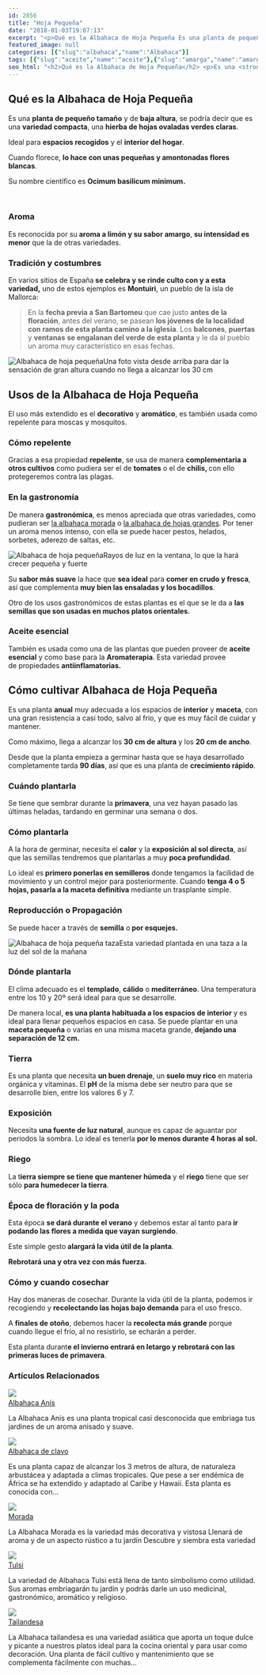 ```yaml
---
id: 2856
title: "Hoja Pequeña"
date: "2018-01-03T19:07:13"
excerpt: "<p>Qué es la Albahaca de Hoja Pequeña Es una planta de pequeño tamaño y de baja altura, se podría decir que es una variedad compacta, una hierba de hojas ovaladas verdes claras. Ideal para espacios recogidos y el interior del hogar. Cuando florece, lo hace con unas pequeñas y amontonadas flores blancas. Su nombre científico&hellip; <a class=\"more-link\" href=\"https://plantasyflores.online/albahaca/tulsi/\">Seguir leyendo <span class=\"screen-reader-text\">Tulsi</span> <span class=\"meta-nav\" aria-hidden=\"true\">&rarr;</span></a></p>\n"
featured_image: null
categories: [{"slug":"albahaca","name":"Albahaca"}]
tags: [{"slug":"aceite","name":"aceite"},{"slug":"amarga","name":"amarga"},{"slug":"antiinflamatoria","name":"antiinflamatoria"},{"slug":"anual","name":"anual"},{"slug":"aromatica","name":"aromatica"},{"slug":"autoctona-espana","name":"autoctona-españa"},{"slug":"baja","name":"baja"},{"slug":"calido","name":"calido"},{"slug":"comestible","name":"comestible"},{"slug":"condimento","name":"condimento"},{"slug":"crecimiento-rapido","name":"crecimiento-rapido"},{"slug":"debil-frio","name":"debil-frío"},{"slug":"esqueje","name":"esqueje"},{"slug":"florece-verano","name":"florece-verano"},{"slug":"herbacea","name":"herbácea"},{"slug":"hierba","name":"hierba"},{"slug":"interior","name":"interior"},{"slug":"maceta","name":"maceta"},{"slug":"media-luz","name":"media-luz"},{"slug":"mediterraneo","name":"mediterraneo"},{"slug":"pequena","name":"pequeña"},{"slug":"ph5-6","name":"ph5-6"},{"slug":"plantacion-primavera","name":"plantacion-primavera"},{"slug":"repelente","name":"repelente"},{"slug":"riego-escaso","name":"riego-escaso"},{"slug":"semilla","name":"semilla"},{"slug":"siempre-temporada","name":"siempre-temporada"},{"slug":"silvestre","name":"silvestre"},{"slug":"te","name":"te"},{"slug":"transplante","name":"transplante"}]
seo_html: "<h2>Qué es la Albahaca de Hoja Pequeña</h2> <p>Es una <strong>planta de pequeño tamaño</strong> y de <strong>baja altura</strong>, se podría decir que es una <strong>variedad compacta</strong>, una <strong>hierba de hojas ovaladas verdes claras</strong>.</p> <p>Ideal para <strong>espacios recogidos</strong> y el <strong>interior del hogar</strong>.</p> <p>Cuando florece, <strong>lo hace con unas pequeñas y amontonadas flores blancas</strong>.</p> <p>Su nombre científico es <strong>Ocimum basilicum minimum.</strong></p> <p><br /> </p> <h3>Aroma</h3> <p>Es reconocida por su<strong> aroma a limón y su sabor amargo</strong>, <strong>su intensidad es menor</strong> que la de otras variedades.</p> <h3>Tradición y costumbres</h3> <p>En varios sitios de España<strong> se celebra y se rinde culto con y a esta variedad,</strong> uno de estos ejemplos es <strong>Montuiri</strong>, un pueblo de la isla de Mallorca:</p> <blockquote><p>En la <strong>fecha previa a San Bartomeu</strong> que cae justo <strong>antes de la floración</strong>, antes del verano, se pasean <strong>los jóvenes de la localidad con ramos de esta planta camino a la iglesia</strong>. Los <strong>balcones</strong>, <strong>puertas</strong> y <strong>ventanas</strong> <strong>se engalanan del verde de esta planta</strong> y le da al pueblo un aroma muy característico en esas fechas.</p></blockquote> <img src=\"https://plantasyflores.online/wp-content/uploads/2018/01/healthy-1284252_1920-325x217.jpg\" alt=\"Albahaca de hoja pequeña\" />Una foto vista desde arriba para dar la sensación de gran altura cuando no llega a alcanzar los 30 cm <h2>Usos de la Albahaca de Hoja Pequeña</h2> <p>El uso más extendido es el <strong>decorativo</strong> y <strong>aromático</strong>, es también usada como repelente para moscas y mosquitos.</p> <h3>Cómo repelente</h3> <p>Gracias a esa propiedad <strong>repelente</strong>, se usa de manera <strong>complementaria a otros cultivos</strong> como pudiera ser el de <strong>tomates</strong> o el de <strong>chilis, </strong>con ello protegeremos contra las plagas.</p> <h3>En la gastronomía</h3> <p>De manera <strong>gastronómica</strong>, es menos apreciada que otras variedades, como pudieran ser <a href=\"/albahaca/morada/\">la albahaca morada</a> o <a href=\"/albahaca/\">la albahaca de hojas grandes</a>. Por tener un aroma menos intenso, con ella se puede hacer pestos, helados, sorbetes, aderezo de saltas, etc.</p> <img src=\"https://plantasyflores.online/wp-content/uploads/2018/01/basil-1283649_1920-218x325.jpg\" alt=\"Albahaca de hoja pequeña\" />Rayos de luz en la ventana, lo que la hará crecer pequeña y fuerte <p>Su <strong>sabor más suave</strong> la hace que <strong>sea ideal</strong> para <strong>comer en crudo y fresca</strong>, así que complementa <strong>muy bien las ensaladas y los bocadillos</strong>.</p> <p>Otro de los usos gastronómicos de estas plantas es el que se le da a <strong>las semillas que son usadas en muchos platos orientales.</strong></p> <h3>Aceite esencial</h3> <p>También es usada como una de las plantas que pueden proveer de <strong>aceite esencial</strong> y como base para la <strong>Aromaterapia</strong>. Esta variedad provee de propiedades <strong>antiinflamatorias.</strong></p> <h2>Cómo cultivar Albahaca de Hoja Pequeña</h2> <p>Es una planta <strong>anual</strong> muy adecuada a los espacios de <strong>interior</strong> y <strong>maceta</strong>, con una gran resistencia a casi todo, salvo al frío, y que es muy fácil de cuidar y mantener.</p> <p>Como máximo, llega a alcanzar los <strong>30 cm de altura</strong> y los <strong>20 cm de ancho</strong>.</p> <p>Desde que la planta empieza a germinar hasta que se haya desarrollado completamente tarda <strong>90 días</strong>, así que es una planta de <strong>crecimiento rápido</strong>.</p> <h3>Cuándo plantarla</h3> <p>Se tiene que sembrar durante la <strong>primavera</strong>, una vez hayan pasado las últimas heladas, tardando en germinar una semana o dos.</p> <h3>Cómo plantarla</h3> <p>A la hora de germinar, necesita el <strong>calor</strong> y la <strong>exposición al sol directa</strong>, así que las semillas tendremos que plantarlas a muy <strong>poca profundidad</strong>.</p> <p>Lo ideal es<strong> primero ponerlas en semilleros</strong> donde tengamos la facilidad de movimiento y un control mejor para posteriormente. Cuando <strong>tenga 4 o 5 hojas, pasarla a la maceta definitiva</strong> mediante un trasplante simple.</p> <h3>Reproducción o Propagación</h3> <p>Se puede hacer a través de <strong>semilla</strong> o<strong> por esquejes.</strong></p> <img src=\"https://plantasyflores.online/wp-content/uploads/2018/01/basil-791781_1920-325x217.jpg\" alt=\"Albahaca de hoja pequeña taza\" />Esta variedad plantada en una taza a la luz del sol de la mañana <h3>Dónde plantarla</h3> <p>El clima adecuado es el <strong>templado</strong>, <strong>cálido</strong> o <strong>mediterráneo</strong>. Una temperatura entre los 10 y 20º será ideal para que se desarrolle.</p> <p>De manera local, <strong>es una planta habituada a los espacios de interior</strong> y es ideal para llenar pequeños espacios en casa. Se puede plantar en una <strong>maceta pequeña</strong> o varias en una misma maceta grande,<strong> dejando una separación de 12 cm.</strong></p> <h3>Tierra</h3> <p>Es una planta que necesita <strong>un buen drenaje</strong>, un<strong> suelo muy rico</strong> en materia orgánica y vitaminas. El <strong>pH</strong> de la misma debe ser neutro para que se desarrolle bien, entre los valores 6 y 7.</p> <h3>Exposición</h3> <p>Necesita <strong>una fuente de luz natural</strong>, aunque es capaz de aguantar por periodos la sombra. Lo ideal es tenerla <strong>por lo menos durante 4 horas al sol.</strong></p> <h3>Riego</h3> <p>La t<strong>ierra siempre se tiene que mantener húmeda</strong> y el <strong>riego</strong> tiene que ser sólo <strong>para humedecer la tierra</strong>.</p> <h3>Época de floración y la poda</h3> <p>Esta época <strong>se dará durante el verano</strong> y debemos estar al tanto para<strong> ir podando las flores a medida que vayan surgiendo</strong>.</p> <p>Este simple gesto<strong> alargará la vida útil de la planta</strong>.</p> <p><strong>Rebrotará una y otra vez con más fuerza.</strong></p> <h3>Cómo y cuando cosechar</h3> <p>Hay dos maneras de cosechar. Durante la vida útil de la planta, podemos ir recogiendo y <strong>recolectando las hojas bajo demanda</strong> para el uso fresco.</p> <p>A <strong>finales de otoño</strong>, debemos hacer la <strong>recolecta más grande</strong> porque cuando llegue el frío, al no resistirlo, se echarán a perder.</p> <p>Esta planta durant<strong>e el invierno entrará en letargo y rebrotará con las primeras luces de primavera</strong>.</p> <h3> Artículos Relacionados<br /> </h3> <img src=\"https://plantasyflores.online/wp-content/uploads/2019/02/Thai_basil_with_flowers-1.jpg\" /> <a href=\"/albahaca/anis/\"><br /> Albahaca Anís<br /> </a> <p>La Albahaca Anís es una planta tropical casi desconocida que embriaga tus jardines de un aroma anisado y suave.</p> <img src=\"https://plantasyflores.online/wp-content/uploads/2019/01/Manjericao_Ocimum_gratissimum-Resized.jpeg\" /> <a href=\"/albahaca/albahaca-de-clavo/\"><br /> Albahaca de clavo<br /> </a> <p>Es una planta capaz de alcanzar los 3 metros de altura, de naturaleza arbustácea y adaptada a climas tropicales. Que pese a ser endémica de África se ha extendido y adaptado al Caribe y Hawaii. Esta planta es conocida con...</p> <img src=\"https://plantasyflores.online/wp-content/uploads/2018/01/red-basil-2759335_1920.jpg\" /> <a href=\"/albahaca/morada/\"><br /> Morada<br /> </a> <p>La Albahaca Morada es la variedad más decorativa y vistosa Llenará de aroma y de un aspecto rústico a tu jardín Descubre y siembra esta variedad</p> <img src=\"https://plantasyflores.online/wp-content/uploads/2018/01/tulsi-1539181_1280.jpg\" /> <a href=\"/albahaca/tulsi/\"><br /> Tulsi<br /> </a> <p>La variedad de Albahaca Tulsi está llena de tanto simbolismo como utilidad. Sus aromas embriagarán tu jardín y podrás darle un uso medicinal, gastronómico, aromático y religioso.</p> <img src=\"https://plantasyflores.online/wp-content/uploads/2017/12/food-2880597_1920.jpg\" /> <a href=\"/albahaca/tailandesa/\"><br /> Tailandesa<br /> </a> <p>La Albahaca tailandesa es una variedad asiática que aporta un toque dulce y picante a nuestros platos ideal para la cocina oriental y para usar como decoración. Una planta de fácil cultivo y mantenimiento que se complementa fácilmente con muchas...</p>"
---
```


<h2>Qué es la Albahaca de Hoja Pequeña</h2> <p>Es una <strong>planta de pequeño tamaño</strong> y de <strong>baja altura</strong>, se podría decir que es una <strong>variedad compacta</strong>, una <strong>hierba de hojas ovaladas verdes claras</strong>.</p> <p>Ideal para <strong>espacios recogidos</strong> y el <strong>interior del hogar</strong>.</p> <p>Cuando florece, <strong>lo hace con unas pequeñas y amontonadas flores blancas</strong>.</p> <p>Su nombre científico es <strong>Ocimum basilicum minimum.</strong></p> <p><br /> </p> <h3>Aroma</h3> <p>Es reconocida por su<strong> aroma a limón y su sabor amargo</strong>, <strong>su intensidad es menor</strong> que la de otras variedades.</p> <h3>Tradición y costumbres</h3> <p>En varios sitios de España<strong> se celebra y se rinde culto con y a esta variedad,</strong> uno de estos ejemplos es <strong>Montuiri</strong>, un pueblo de la isla de Mallorca:</p> <blockquote><p>En la <strong>fecha previa a San Bartomeu</strong> que cae justo <strong>antes de la floración</strong>, antes del verano, se pasean <strong>los jóvenes de la localidad con ramos de esta planta camino a la iglesia</strong>. Los <strong>balcones</strong>, <strong>puertas</strong> y <strong>ventanas</strong> <strong>se engalanan del verde de esta planta</strong> y le da al pueblo un aroma muy característico en esas fechas.</p></blockquote> <img src="https://plantasyflores.online/wp-content/uploads/2018/01/healthy-1284252_1920-325x217.jpg" alt="Albahaca de hoja pequeña" />Una foto vista desde arriba para dar la sensación de gran altura cuando no llega a alcanzar los 30 cm <h2>Usos de la Albahaca de Hoja Pequeña</h2> <p>El uso más extendido es el <strong>decorativo</strong> y <strong>aromático</strong>, es también usada como repelente para moscas y mosquitos.</p> <h3>Cómo repelente</h3> <p>Gracias a esa propiedad <strong>repelente</strong>, se usa de manera <strong>complementaria a otros cultivos</strong> como pudiera ser el de <strong>tomates</strong> o el de <strong>chilis, </strong>con ello protegeremos contra las plagas.</p> <h3>En la gastronomía</h3> <p>De manera <strong>gastronómica</strong>, es menos apreciada que otras variedades, como pudieran ser <a href="/albahaca/morada/">la albahaca morada</a> o <a href="/albahaca/">la albahaca de hojas grandes</a>. Por tener un aroma menos intenso, con ella se puede hacer pestos, helados, sorbetes, aderezo de saltas, etc.</p> <img src="https://plantasyflores.online/wp-content/uploads/2018/01/basil-1283649_1920-218x325.jpg" alt="Albahaca de hoja pequeña" />Rayos de luz en la ventana, lo que la hará crecer pequeña y fuerte <p>Su <strong>sabor más suave</strong> la hace que <strong>sea ideal</strong> para <strong>comer en crudo y fresca</strong>, así que complementa <strong>muy bien las ensaladas y los bocadillos</strong>.</p> <p>Otro de los usos gastronómicos de estas plantas es el que se le da a <strong>las semillas que son usadas en muchos platos orientales.</strong></p> <h3>Aceite esencial</h3> <p>También es usada como una de las plantas que pueden proveer de <strong>aceite esencial</strong> y como base para la <strong>Aromaterapia</strong>. Esta variedad provee de propiedades <strong>antiinflamatorias.</strong></p> <h2>Cómo cultivar Albahaca de Hoja Pequeña</h2> <p>Es una planta <strong>anual</strong> muy adecuada a los espacios de <strong>interior</strong> y <strong>maceta</strong>, con una gran resistencia a casi todo, salvo al frío, y que es muy fácil de cuidar y mantener.</p> <p>Como máximo, llega a alcanzar los <strong>30 cm de altura</strong> y los <strong>20 cm de ancho</strong>.</p> <p>Desde que la planta empieza a germinar hasta que se haya desarrollado completamente tarda <strong>90 días</strong>, así que es una planta de <strong>crecimiento rápido</strong>.</p> <h3>Cuándo plantarla</h3> <p>Se tiene que sembrar durante la <strong>primavera</strong>, una vez hayan pasado las últimas heladas, tardando en germinar una semana o dos.</p> <h3>Cómo plantarla</h3> <p>A la hora de germinar, necesita el <strong>calor</strong> y la <strong>exposición al sol directa</strong>, así que las semillas tendremos que plantarlas a muy <strong>poca profundidad</strong>.</p> <p>Lo ideal es<strong> primero ponerlas en semilleros</strong> donde tengamos la facilidad de movimiento y un control mejor para posteriormente. Cuando <strong>tenga 4 o 5 hojas, pasarla a la maceta definitiva</strong> mediante un trasplante simple.</p> <h3>Reproducción o Propagación</h3> <p>Se puede hacer a través de <strong>semilla</strong> o<strong> por esquejes.</strong></p> <img src="https://plantasyflores.online/wp-content/uploads/2018/01/basil-791781_1920-325x217.jpg" alt="Albahaca de hoja pequeña taza" />Esta variedad plantada en una taza a la luz del sol de la mañana <h3>Dónde plantarla</h3> <p>El clima adecuado es el <strong>templado</strong>, <strong>cálido</strong> o <strong>mediterráneo</strong>. Una temperatura entre los 10 y 20º será ideal para que se desarrolle.</p> <p>De manera local, <strong>es una planta habituada a los espacios de interior</strong> y es ideal para llenar pequeños espacios en casa. Se puede plantar en una <strong>maceta pequeña</strong> o varias en una misma maceta grande,<strong> dejando una separación de 12 cm.</strong></p> <h3>Tierra</h3> <p>Es una planta que necesita <strong>un buen drenaje</strong>, un<strong> suelo muy rico</strong> en materia orgánica y vitaminas. El <strong>pH</strong> de la misma debe ser neutro para que se desarrolle bien, entre los valores 6 y 7.</p> <h3>Exposición</h3> <p>Necesita <strong>una fuente de luz natural</strong>, aunque es capaz de aguantar por periodos la sombra. Lo ideal es tenerla <strong>por lo menos durante 4 horas al sol.</strong></p> <h3>Riego</h3> <p>La t<strong>ierra siempre se tiene que mantener húmeda</strong> y el <strong>riego</strong> tiene que ser sólo <strong>para humedecer la tierra</strong>.</p> <h3>Época de floración y la poda</h3> <p>Esta época <strong>se dará durante el verano</strong> y debemos estar al tanto para<strong> ir podando las flores a medida que vayan surgiendo</strong>.</p> <p>Este simple gesto<strong> alargará la vida útil de la planta</strong>.</p> <p><strong>Rebrotará una y otra vez con más fuerza.</strong></p> <h3>Cómo y cuando cosechar</h3> <p>Hay dos maneras de cosechar. Durante la vida útil de la planta, podemos ir recogiendo y <strong>recolectando las hojas bajo demanda</strong> para el uso fresco.</p> <p>A <strong>finales de otoño</strong>, debemos hacer la <strong>recolecta más grande</strong> porque cuando llegue el frío, al no resistirlo, se echarán a perder.</p> <p>Esta planta durant<strong>e el invierno entrará en letargo y rebrotará con las primeras luces de primavera</strong>.</p> <h3> Artículos Relacionados<br /> </h3> <img src="https://plantasyflores.online/wp-content/uploads/2019/02/Thai_basil_with_flowers-1.jpg" /> <a href="/albahaca/anis/"><br /> Albahaca Anís<br /> </a> <p>La Albahaca Anís es una planta tropical casi desconocida que embriaga tus jardines de un aroma anisado y suave.</p> <img src="https://plantasyflores.online/wp-content/uploads/2019/01/Manjericao_Ocimum_gratissimum-Resized.jpeg" /> <a href="/albahaca/albahaca-de-clavo/"><br /> Albahaca de clavo<br /> </a> <p>Es una planta capaz de alcanzar los 3 metros de altura, de naturaleza arbustácea y adaptada a climas tropicales. Que pese a ser endémica de África se ha extendido y adaptado al Caribe y Hawaii. Esta planta es conocida con...</p> <img src="https://plantasyflores.online/wp-content/uploads/2018/01/red-basil-2759335_1920.jpg" /> <a href="/albahaca/morada/"><br /> Morada<br /> </a> <p>La Albahaca Morada es la variedad más decorativa y vistosa Llenará de aroma y de un aspecto rústico a tu jardín Descubre y siembra esta variedad</p> <img src="https://plantasyflores.online/wp-content/uploads/2018/01/tulsi-1539181_1280.jpg" /> <a href="/albahaca/tulsi/"><br /> Tulsi<br /> </a> <p>La variedad de Albahaca Tulsi está llena de tanto simbolismo como utilidad. Sus aromas embriagarán tu jardín y podrás darle un uso medicinal, gastronómico, aromático y religioso.</p> <img src="https://plantasyflores.online/wp-content/uploads/2017/12/food-2880597_1920.jpg" /> <a href="/albahaca/tailandesa/"><br /> Tailandesa<br /> </a> <p>La Albahaca tailandesa es una variedad asiática que aporta un toque dulce y picante a nuestros platos ideal para la cocina oriental y para usar como decoración. Una planta de fácil cultivo y mantenimiento que se complementa fácilmente con muchas...</p>
